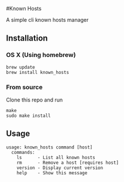 #Known Hosts

A simple cli known hosts manager

## Installation

### OS X (Using homebrew)

```
brew update
brew install known_hosts
```

### From source

Clone this repo and run

```
make
sudo make install
```

## Usage

```
usage: known_hosts command [host]
  commands:
    ls      - List all known hosts
    rm      - Remove a host [requires host]
    version - Display current version
    help    - Show this message
```
